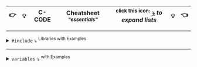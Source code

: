 <!-------------------------------------------------------- CHEAT SHEET -------------------------------------------------------->


|👉|💡| C-CODE | **Cheatsheet** *<sup>"essentials"</sub>* | <sup>**click this icon:</sup> [⤵](https://github.com/IxI-Enki/IxI-Enki/blob/main/.dev/documents/%5BC%5D%20Cheat%20Sheet.md)** ***to expand lists*** |💡|👈|  
| :-: | :-: | :-: |:-: | :-------------:  |:-:|:-: |   

---

<details><summary> <code>#include</code> ⤵ <sup>Libraries with Examples</sup></summary>
   <!----------------------------------------------------------------------------------->
   <details><summary> <code>&lt;stdio.h&gt;</code> ⤵ <sup>Bibliothek stellt Funktionen für Ein- und Ausgabe (Input/Output) zur Verfügung</sup> </summary>
     
   ### **Input/Output:**  
   - `printf`: Formatierte Ausgabe auf die Konsole  
   - `scanf`: Formatierte Eingabe von der Konsole  
   - `getchar`: Ein Zeichen von der Konsole einlesen  
   - `putchar`: Ein Zeichen auf die Konsole ausgeben  
   - `puts`: Eine Zeichenkette gefolgt von einem Zeilenumbruch ausgeben  
   - ❗ `gets` <sub>(**veraltet und unsicher**)</sub> <s> Eine Zeichenkette von der Konsole einlesen</s>  
   - `fgets`: Eine Zeichenkette von der Konsole einlesen (**sicherer als gets**)  

   ### **Dateioperationen:**   
   - `fopen`: Eine Datei öffnen  
   - `fclose`: Eine Datei schließen  
   - `fprintf`: Formatierte Ausgabe in eine Datei  
   - `fscanf`: Formatierte Eingabe von einer Datei  
   - `fgetc`: Ein Zeichen aus einer Datei lesen  
   - `fputc`: Ein Zeichen in eine Datei schreiben  
   - `fgets`: Eine Zeichenkette aus einer Datei lesen  
   - `fputs`: Eine Zeichenkette in eine Datei schreiben  

   ### **Datei-Positionierung:**  
   - `fseek`: Die Position in einer Datei setzen  
   - `ftell`: Die aktuelle Position in einer Datei abrufen  
   - `rewind`: Die Position in eine Datei auf den Anfang setzen  

   ### **Eingabe/Ausgabe mit Zeichenketten:**  
   - `sprintf`: Formatierte Ausgabe in eine Zeichenkette  
   - `sscanf`: Formatierte Eingabe von einer Zeichenkette  

   ### **Fehlerbehandlung:**  
   - `perror`: Eine Fehlermeldung ausgeben, basierend auf der zuletzt aufgetretenen Fehlermeldung  
   - `feof`: Überprüfen, ob das Ende einer Datei erreicht wurde  
   - `ferror`: Überprüfen, ob ein Fehler beim Lesen/Schreiben aufgetreten ist  

   ### **Flushing:**  
   - `fflush`: Buffer für eine Datei leeren  

   ### **Standard-Datei-Zeiger:**  
   - `stdin`: Standard-Eingabe (*Tastatur*)  
   - `stdout`: Standard-Ausgabe (*Bildschirm*)  
   - `stderr`: Standard-Fehlerausgabe (*Bildschirm*)  

   ❗*Dies ist ***keine*** vollständige Liste*  

   </details>
   
   <sub><sup>
   ---
   </sup></sub>
   <!----------------------------------------------------------------------------------->
   <details><summary> <code>&lt;string.h&gt;</code> ⤵ <sup> zur string-Bearbeitung:</sup> </summary>

   ### **Zeichenkettenmanipulation:**  
   - `strcpy`: Kopiert eine Zeichenkette  
   - `strncpy`: Kopiert eine bestimmte Anzahl von Zeichen einer Zeichenkette  
   - `strcat`: Hängt eine Zeichenkette an eine andere an  
   - `strncat`: Hängt eine bestimmte Anzahl von Zeichen einer Zeichenkette an eine andere an  
   - `strcmp`: Vergleicht zwei Zeichenketten  
   - `strncmp`: Vergleicht eine bestimmte Anzahl von Zeichen zweier Zeichenketten  
   - `strlen`: Gibt die Länge einer Zeichenkette zurück  

   ### **Zeichenkettenmanipulation (***ohne Nullzeichen***):**  
   - `strchr`: Sucht das erste Auftreten eines Zeichens in einer Zeichenkette  
   - `strrchr`: Sucht das letzte Auftreten eines Zeichens in einer Zeichenkette  
   - `strstr`: Sucht das erste Vorkommen einer Teilzeichenkette in einer Zeichenkette  
   - `strpbrk`: Sucht das erste Auftreten eines Zeichens aus einer Zeichenkette von Zeichen  
   - `strspn`: Gibt die Länge des Anfangs einer Zeichenkette zurück, die nur aus bestimmten Zeichen besteht  
   - `strcspn`: Gibt die Länge des Anfangs einer Zeichenkette zurück, die keine bestimmten Zeichen enthält  

   ### **Speichermanipulation:**  
   - `memcpy`: Kopiert einen Speicherbereich  
   - `memmove`: Kopiert einen Speicherbereich, auch wenn sich die Quelle und das Ziel überschneiden  
   - `memcmp`: Vergleicht zwei Speicherbereiche  
   - `memset`: Setzt einen Speicherbereich auf einen bestimmten Wert  

   ### **Zeichenkettenbearbeitung:**  
   - `strtok`: Teilt eine Zeichenkette in Token auf  

   ### **Zeilenumbrüche und Leerzeichen:**  
   - `isspace`: Überprüft, ob ein Zeichen ein Leerzeichen ist  
   - `isdigit`: Überprüft, ob ein Zeichen eine Ziffer ist  
   - `isalpha`: Überprüft, ob ein Zeichen ein Buchstabe ist  
   - `isalnum`: Überprüft, ob ein Zeichen eine Ziffer oder ein Buchstabe ist  

   ### **Konvertierung:**  
   - `atoi`: Konvertiert eine Zeichenkette in eine ganze Zahl  
   - `atol`: Konvertiert eine Zeichenkette in eine lange ganze Zahl  
   - `atof`: Konvertiert eine Zeichenkette in eine Gleitkommazahl  

   ❗*Verwende wenn möglich ***Safe-Strings-Bibliotheken*** ( `strncpy_s`, `strcpy_s`, `sprintf_s` **ETC**..) für sicherere Operationen*
   
   </details>
   
   <sub><sup>
   ---
   </sup></sub>
   <!----------------------------------------------------------------------------------->
   <details><summary> <code>&lt;stdlib.h&gt;</code> ⤵ <sup> allgemeine Operationen - Speicherverwaltung & systembezogenen Funktionen:</sup> </summary>

   ### **Speicherallokation und -freigabe:**  
   - `malloc`: Allokiert dynamischen Speicher  
   - `calloc`: Allokiert dynamischen Speicher und initialisiert alle Bytes auf 0  
   - `realloc`: Ändert die Größe eines zuvor mit `malloc` oder `calloc` allokierten Speicherblocks  
   - `free`: Gibt den durch `malloc`, `calloc` oder `realloc` allokierten Speicher frei  

   ### **Zufallszahlen:**  
   - `rand`: Generiert eine Pseudozufallszahl  
   - `srand`: Setzt den Startwert für den Zufallszahlengenerator  

   ### **Konvertierung von Zeichenketten zu Zahlen:**  
   - `atoi`: Konvertiert eine Zeichenkette in eine ganze Zahl (**integer**)  
   - `atol`: Konvertiert eine Zeichenkette in eine lange ganze Zahl (**long**)  
   - `atof`: Konvertiert eine Zeichenkette in eine Gleitkommazahl (**float**)  

   ### **Pseudozufallszahlengeneratoren:**  
   - `rand`: Generiert eine Pseudozufallszahl  
   - `srand`: Setzt den Startwert für den Zufallszahlengenerator  

   ### **Umgebungsvariablen:**  
   - `getenv`: Ruft den Wert einer Umgebungsvariable ab  

   ### **Prozesssteuerung:**  
   - `system`: Führt ein Systemkommando aus   

   ### **Exit-Funktion:**  
   - `exit`: Beendet das Programm  

   ### **Dynamische Speicherreservierung:**  
   - `abort`: Beendet das Programm unmittelbar mit einem Aufruf von `SIGABRT`  
   - `atexit`: Registriert Funktionen, die bei Programmbeendigung aufgerufen werden sollen  
   - `exit`: Beendet das Programm  
   - `getenv`: Ruft den Wert einer Umgebungsvariable ab  
   - `system`: Führt ein Systemkommando aus  

   ❗*Unsachgemäße Verwendung **kann zu Speicherlecks** oder anderen **schwerwiegenden Problemen** führen*  
   
   </details>
   
   <sub><sup>
   ---
   </sup></sub>
   <!----------------------------------------------------------------------------------->
   <details><summary> <code>&lt;math.h&gt;</code> ⤵ <sup> mathematischen Funktionen:</sup> </summary>

   ### Trigonometrische Funktionen:  
   - `sin(x)`: Sinus von `x`  
   - `cos(x)`: Cosinus von `x`  
   - `tan(x)`: Tangens von `x`  
   - `asin(x)`: Arkussinus von `x`  
   - `acos(x)`: Arkuscosinus von `x`  
   - `atan(x)`: Arkustangens von `x`  

   ### Hyperbolische Funktionen:  
   - `sinh(x)`: Hyperbelsinus von `x`  
   - `cosh(x)`: Hyperbelcosinus von `x`  
   - `tanh(x)`: Hyperbeltangens von `x`  

   ### Exponential & Logarithmusfunktionen:  
   - `exp(x)`: e<sup>`x`</sup>  
   - `log(x)`: ln(`x`)  
   - `log10(x)`: log<sub>10</sub>(`x`)  

   ### Potenzfunktionen:  
   - `pow(x, y)`: `x`<sup>`y`</sup>  
   - `sqrt(x)`: √(`x`)  

   ### Runden & Betrag:  
   - `ceil(x)`: Rundet `x` auf die nächstgrößere Ganzzahl  
   - `floor(x)`: Rundet `x` auf die nächstkleinere Ganzzahl  
   - `fabs(x)`: Gibt den absoluten Wert von `x` zurück  

   ### Weitere Funktionen:  
   - `fmod(x, y)`: Berechnet den Rest der Division von `x` durch `y`  
   - `hypot(x, y)`: Berechnet die Hypotenuse eines rechtwinkligen Dreiecks mit den Seitenlängen `x` und `y`  
   - `round(x)`: Rundet `x` auf die nächste Ganzzahl  

   ❗*trigonometrische Funktionen verwenden Radianten*  
     **🧮 umwandeln mit: `deg2rad` & `rad2deg`**  
   
   </details>
   
   <sub><sup>
   ---
   </sup></sub>
   <!----------------------------------------------------------------------------------->
   <details><summary> <code>&lt;ctype.h&gt;</code> ⤵ <sup> Charakter handling:</sup> </summary>



<!--close--->   
   </details>
</details>
<!--end-->
<!--                        
//¯¯¯¯¯¯¯¯¯¯¯¯¯¯¯¯¯¯¯¯¯¯¯¯¯¯¯¯¯¯¯¯¯¯¯¯¯¯¯¯¯¯¯¯¯¯¯¯¯¯¯¯¯¯¯¯¯¯¯¯¯¯¯¯¯¯¯¯¯¯¯¯¯¯¯¯¯¯¯¯¯¯¯¯¯¯¯¯¯¯¯¯¯¯¯//  
#include <string.h>          //  String manipulation functions  
                             //  ->                 
//¯¯¯¯¯¯¯¯¯¯¯¯¯¯¯¯¯¯¯¯¯¯¯¯¯¯¯¯¯¯¯¯¯¯¯¯¯¯¯¯¯¯¯¯¯¯¯¯¯¯¯¯¯¯¯¯¯¯¯¯¯¯¯¯¯¯¯¯¯¯¯¯¯¯¯¯¯¯¯¯¯¯¯¯¯¯¯¯¯¯¯¯¯¯¯//  
#include <stdlib.h>          //  Standard Library functions:  
                             //  ->             malloc, free, rand, srand, exit,...  
//¯¯¯¯¯¯¯¯¯¯¯¯¯¯¯¯¯¯¯¯¯¯¯¯¯¯¯¯¯¯¯¯¯¯¯¯¯¯¯¯¯¯¯¯¯¯¯¯¯¯¯¯¯¯¯¯¯¯¯¯¯¯¯¯¯¯¯¯¯¯¯¯¯¯¯¯¯¯¯¯¯¯¯¯¯¯¯¯¯¯¯¯¯¯¯//  
#include <math.h&gt;            //  Mathematical functions:  
                             //  ->             sqrt, pow, sin, cos, tan,...  
//¯¯¯¯¯¯¯¯¯¯¯¯¯¯¯¯¯¯¯¯¯¯¯¯¯¯¯¯¯¯¯¯¯¯¯¯¯¯¯¯¯¯¯¯¯¯¯¯¯¯¯¯¯¯¯¯¯¯¯¯¯¯¯¯¯¯¯¯¯¯¯¯¯¯¯¯¯¯¯¯¯¯¯¯¯¯¯¯¯¯¯¯¯¯¯//  
#include <ctype.h>           //  Character handling functions:  
                             //  ->             isalpha, isdigit, tolower, toupper,...  
//¯¯¯¯¯¯¯¯¯¯¯¯¯¯¯¯¯¯¯¯¯¯¯¯¯¯¯¯¯¯¯¯¯¯¯¯¯¯¯¯¯¯¯¯¯¯¯¯¯¯¯¯¯¯¯¯¯¯¯¯¯¯¯¯¯¯¯¯¯¯¯¯¯¯¯¯¯¯¯¯¯¯¯¯¯¯¯¯¯¯¯¯¯¯¯//  
#include <stdbool.h>         //  Boolean type and values:  
                             //  ->             true, false  
//¯¯¯¯¯¯¯¯¯¯¯¯¯¯¯¯¯¯¯¯¯¯¯¯¯¯¯¯¯¯¯¯¯¯¯¯¯¯¯¯¯¯¯¯¯¯¯¯¯¯¯¯¯¯¯¯¯¯¯¯¯¯¯¯¯¯¯¯¯¯¯¯¯¯¯¯¯¯¯¯¯¯¯¯¯¯¯¯¯¯¯¯¯¯¯//  
#include <stdint.h>          //  Standard integer types:  
                             //  ->             int8_t, uint16_t, int32_t,...  
//¯¯¯¯¯¯¯¯¯¯¯¯¯¯¯¯¯¯¯¯¯¯¯¯¯¯¯¯¯¯¯¯¯¯¯¯¯¯¯¯¯¯¯¯¯¯¯¯¯¯¯¯¯¯¯¯¯¯¯¯¯¯¯¯¯¯¯¯¯¯¯¯¯¯¯¯¯¯¯¯¯¯¯¯¯¯¯¯¯¯¯¯¯¯¯//  
#include <limits.h>          //  Implementation-defined constants:  
                             //  ->             INT_MAX, INT_MIN,...  
//¯¯¯¯¯¯¯¯¯¯¯¯¯¯¯¯¯¯¯¯¯¯¯¯¯¯¯¯¯¯¯¯¯¯¯¯¯¯¯¯¯¯¯¯¯¯¯¯¯¯¯¯¯¯¯¯¯¯¯¯¯¯¯¯¯¯¯¯¯¯¯¯¯¯¯¯¯¯¯¯¯¯¯¯¯¯¯¯¯¯¯¯¯¯¯//  
#include <float.h>           //  Implementation-defined constants for floating-point types:  
                             //  ->             FLT_MAX, FLT_MIN,...  
//¯¯¯¯¯¯¯¯¯¯¯¯¯¯¯¯¯¯¯¯¯¯¯¯¯¯¯¯¯¯¯¯¯¯¯¯¯¯¯¯¯¯¯¯¯¯¯¯¯¯¯¯¯¯¯¯¯¯¯¯¯¯¯¯¯¯¯¯¯¯¯¯¯¯¯¯¯¯¯¯¯¯¯¯¯¯¯¯¯¯¯¯¯¯¯//  
#include <assert.h>          //  Diagnostics:  
                             //  ->             assert  
//¯¯¯¯¯¯¯¯¯¯¯¯¯¯¯¯¯¯¯¯¯¯¯¯¯¯¯¯¯¯¯¯¯¯¯¯¯¯¯¯¯¯¯¯¯¯¯¯¯¯¯¯¯¯¯¯¯¯¯¯¯¯¯¯¯¯¯¯¯¯¯¯¯¯¯¯¯¯¯¯¯¯¯¯¯¯¯¯¯¯¯¯¯¯¯//  
#include <errno.h>           //  Error reporting:  
                             //  ->             errno  
//¯¯¯¯¯¯¯¯¯¯¯¯¯¯¯¯¯¯¯¯¯¯¯¯¯¯¯¯¯¯¯¯¯¯¯¯¯¯¯¯¯¯¯¯¯¯¯¯¯¯¯¯¯¯¯¯¯¯¯¯¯¯¯¯¯¯¯¯¯¯¯¯¯¯¯¯¯¯¯¯¯¯¯¯¯¯¯¯¯¯¯¯¯¯¯//  
#include <time.h>            //  Time and date functions:   
                             //  ->             time, localtime, strftime,...  
//¯¯¯¯¯¯¯¯¯¯¯¯¯¯¯¯¯¯¯¯¯¯¯¯¯¯¯¯¯¯¯¯¯¯¯¯¯¯¯¯¯¯¯¯¯¯¯¯¯¯¯¯¯¯¯¯¯¯¯¯¯¯¯¯¯¯¯¯¯¯¯¯¯¯¯¯¯¯¯¯¯¯¯¯¯¯¯¯¯¯¯¯¯¯¯//  
#include <stdarg.h>          //  Variable arguments:  
                             //  ->             va_start, va_arg, va_end,...  
//¯¯¯¯¯¯¯¯¯¯¯¯¯¯¯¯¯¯¯¯¯¯¯¯¯¯¯¯¯¯¯¯¯¯¯¯¯¯¯¯¯¯¯¯¯¯¯¯¯¯¯¯¯¯¯¯¯¯¯¯¯¯¯¯¯¯¯¯¯¯¯¯¯¯¯¯¯¯¯¯¯¯¯¯¯¯¯¯¯¯¯¯¯¯¯//  
#include <stddef.h>          //  Standard definitions:  
                             //  ->             NULL  
//¯¯¯¯¯¯¯¯¯¯¯¯¯¯¯¯¯¯¯¯¯¯¯¯¯¯¯¯¯¯¯¯¯¯¯¯¯¯¯¯¯¯¯¯¯¯¯¯¯¯¯¯¯¯¯¯¯¯¯¯¯¯¯¯¯¯¯¯¯¯¯¯¯¯¯¯¯¯¯¯¯¯¯¯¯¯¯¯¯¯¯¯¯¯¯//  
#include <signal.h>          //  Signal handling:  
                             //  ->             signal  
//¯¯¯¯¯¯¯¯¯¯¯¯¯¯¯¯¯¯¯¯¯¯¯¯¯¯¯¯¯¯¯¯¯¯¯¯¯¯¯¯¯¯¯¯¯¯¯¯¯¯¯¯¯¯¯¯¯¯¯¯¯¯¯¯¯¯¯¯¯¯¯¯¯¯¯¯¯¯¯¯¯¯¯¯¯¯¯¯¯¯¯¯¯¯¯//  
#include <setjmp.h>          //  Non-local jumps:  
                             //  ->             setjmp, longjmp  
//¯¯¯¯¯¯¯¯¯¯¯¯¯¯¯¯¯¯¯¯¯¯¯¯¯¯¯¯¯¯¯¯¯¯¯¯¯¯¯¯¯¯¯¯¯¯¯¯¯¯¯¯¯¯¯¯¯¯¯¯¯¯¯¯¯¯¯¯¯¯¯¯¯¯¯¯¯¯¯¯¯¯¯¯¯¯¯¯¯¯¯¯¯¯¯//  
#include <locale.h>          //  Localization:  
                             //  ->             setlocale  
//¯¯¯¯¯¯¯¯¯¯¯¯¯¯¯¯¯¯¯¯¯¯¯¯¯¯¯¯¯¯¯¯¯¯¯¯¯¯¯¯¯¯¯¯¯¯¯¯¯¯¯¯¯¯¯¯¯¯¯¯¯¯¯¯¯¯¯¯¯¯¯¯¯¯¯¯¯¯¯¯¯¯¯¯¯¯¯¯¯¯¯¯¯¯¯//  
#include <wchar.h>           //  Wide character functions:  
                             //  ->             wprintf, wscanf, wcslen,...  
//¯¯¯¯¯¯¯¯¯¯¯¯¯¯¯¯¯¯¯¯¯¯¯¯¯¯¯¯¯¯¯¯¯¯¯¯¯¯¯¯¯¯¯¯¯¯¯¯¯¯¯¯¯¯¯¯¯¯¯¯¯¯¯¯¯¯¯¯¯¯¯¯¯¯¯¯¯¯¯¯¯¯¯¯¯¯¯¯¯¯¯¯¯¯¯//  
#include <wctype.h>          //  Wide character classification and mapping functions:  
                             //  ->             iswalpha, towlower, towupper,...  
//¯¯¯¯¯¯¯¯¯¯¯¯¯¯¯¯¯¯¯¯¯¯¯¯¯¯¯¯¯¯¯¯¯¯¯¯¯¯¯¯¯¯¯¯¯¯¯¯¯¯¯¯¯¯¯¯¯¯¯¯¯¯¯¯¯¯¯¯¯¯¯¯¯¯¯¯¯¯¯¯¯¯¯¯¯¯¯¯¯¯¯¯¯¯¯//  
#include <fenv.h>            //  Floating-point environment:  
                             //  ->             feclearexcept, fegetround, feraiseexcept,...  
//¯¯¯¯¯¯¯¯¯¯¯¯¯¯¯¯¯¯¯¯¯¯¯¯¯¯¯¯¯¯¯¯¯¯¯¯¯¯¯¯¯¯¯¯¯¯¯¯¯¯¯¯¯¯¯¯¯¯¯¯¯¯¯¯¯¯¯¯¯¯¯¯¯¯¯¯¯¯¯¯¯¯¯¯¯¯¯¯¯¯¯¯¯¯¯//  
#include <inttypes.h>        //  Format conversion of integer types:  
                             //  ->             PRId32, PRIu64, SCNd16, SCNu8,...  
//¯¯¯¯¯¯¯¯¯¯¯¯¯¯¯¯¯¯¯¯¯¯¯¯¯¯¯¯¯¯¯¯¯¯¯¯¯¯¯¯¯¯¯¯¯¯¯¯¯¯¯¯¯¯¯¯¯¯¯¯¯¯¯¯¯¯¯¯¯¯¯¯¯¯¯¯¯¯¯¯¯¯¯¯¯¯¯¯¯¯¯¯¯¯¯//  
#include <iso646.h>          //  Alternative operator spellings:  
                             //  ->             and, or, not,...  
//¯¯¯¯¯¯¯¯¯¯¯¯¯¯¯¯¯¯¯¯¯¯¯¯¯¯¯¯¯¯¯¯¯¯¯¯¯¯¯¯¯¯¯¯¯¯¯¯¯¯¯¯¯¯¯¯¯¯¯¯¯¯¯¯¯¯¯¯¯¯¯¯¯¯¯¯¯¯¯¯¯¯¯¯¯¯¯¯¯¯¯¯¯¯¯//  
#include <stdalign.h>        //  Alignments:  
                             //  ->             alignas, alignof  
//¯¯¯¯¯¯¯¯¯¯¯¯¯¯¯¯¯¯¯¯¯¯¯¯¯¯¯¯¯¯¯¯¯¯¯¯¯¯¯¯¯¯¯¯¯¯¯¯¯¯¯¯¯¯¯¯¯¯¯¯¯¯¯¯¯¯¯¯¯¯¯¯¯¯¯¯¯¯¯¯¯¯¯¯¯¯¯¯¯¯¯¯¯¯¯//  
#include <stdatomic.h>       //  Atomic types:  
                             //  ->        atomic_flag, atomic_init, atomic_load, atomic_store,...  
//¯¯¯¯¯¯¯¯¯¯¯¯¯¯¯¯¯¯¯¯¯¯¯¯¯¯¯¯¯¯¯¯¯¯¯¯¯¯¯¯¯¯¯¯¯¯¯¯¯¯¯¯¯¯¯¯¯¯¯¯¯¯¯¯¯¯¯¯¯¯¯¯¯¯¯¯¯¯¯¯¯¯¯¯¯¯¯¯¯¯¯¯¯¯¯//  
#include <stdnoreturn.h>     //  No return function declaration:  
                             //  ->             noreturn  
//¯¯¯¯¯¯¯¯¯¯¯¯¯¯¯¯¯¯¯¯¯¯¯¯¯¯¯¯¯¯¯¯¯¯¯¯¯¯¯¯¯¯¯¯¯¯¯¯¯¯¯¯¯¯¯¯¯¯¯¯¯¯¯¯¯¯¯¯¯¯¯¯¯¯¯¯¯¯¯¯¯¯¯¯¯¯¯¯¯¯¯¯¯¯¯//  
#include <uchar.h>           //  UTF-16 and UTF-32 character utilities:  
                             //  ->             char16_t, char32_t, u16string, u32string,...  
//¯¯¯¯¯¯¯¯¯¯¯¯¯¯¯¯¯¯¯¯¯¯¯¯¯¯¯¯¯¯¯¯¯¯¯¯¯¯¯¯¯¯¯¯¯¯¯¯¯¯¯¯¯¯¯¯¯¯¯¯¯¯¯¯¯¯¯¯¯¯¯¯¯¯¯¯¯¯¯¯¯¯¯¯¯¯¯¯¯¯¯¯¯¯¯//  
#include <tgmath.h>          //  Type-generic math:  
                             //  ->             cabs, carg, cimag, creal,...  
//¯¯¯¯¯¯¯¯¯¯¯¯¯¯¯¯¯¯¯¯¯¯¯¯¯¯¯¯¯¯¯¯¯¯¯¯¯¯¯¯¯¯¯¯¯¯¯¯¯¯¯¯¯¯¯¯¯¯¯¯¯¯¯¯¯¯¯¯¯¯¯¯¯¯¯¯¯¯¯¯¯¯¯¯¯¯¯¯¯¯¯¯¯¯¯//  
#include <complex.h>         //  Complex arithmetic:  
                             //  ->             cabs, carg, cimag, creal, cexp, clog, cpow,...  
//¯¯¯¯¯¯¯¯¯¯¯¯¯¯¯¯¯¯¯¯¯¯¯¯¯¯¯¯¯¯¯¯¯¯¯¯¯¯¯¯¯¯¯¯¯¯¯¯¯¯¯¯¯¯¯¯¯¯¯¯¯¯¯¯¯¯¯¯¯¯¯¯¯¯¯¯¯¯¯¯¯¯¯¯¯¯¯¯¯¯¯¯¯¯¯//  
  -->
</details>


  ---

<details>
  <summary> <code>variables</code> ⤵ <sup>with Examples</sup> </summary>
    
- Ganzzahlige Typen  
    - `int integerVariable = 42;`  
      >  4-Byte-Ganzzahl (-2,147,483,648 bis 2,147,483,647)  
    - `short shortVariable = 10;`  
      >  2-Byte-Ganzzahl (-32,768 bis 32,767)  
    - `long longVariable = 1234567890;`  
      >  Mindestens 4-Byte-Ganzzahl (-2,147,483,648 bis 2,147,483,647)  
    - `long long longLongVariable = 1234567890123456789LL;`  
      >  Mindestens 8-Byte-Ganzzahl (-9,223,372,036,854,775,808 bis 9,223,372,036,854,775,807)  

- Gleitkommazahlen  
    - `float floatVariable = 3.14f;`  
      >  4-Byte-Gleitkommazahl (1.2E-38 bis 3.4E+38 mit sechs Dezimalstellen Genauigkeit)  
    - `double doubleVariable = 3.14159265359;`  
      >  8-Byte-Gleitkommazahl (2.3E-308 bis 1.7E+308 mit 15 Dezimalstellen Genauigkeit)  

- Zeichen  
    - `char charVariable = 'A';`  
      > Einzelnes Zeichen (im Allgemeinen -128 bis 127 oder 0 bis 255, je nach Vorzeichen)  

- Vorzeichenlose Ganzzahlen  
    - `unsigned int unsignedIntVariable = 100;`  
      >  Vorzeichenlose 4-Byte-Ganzzahl (0 bis 4,294,967,295)  
    - `unsigned short unsignedShortVariable = 200;`  
      >  Vorzeichenlose 2-Byte-Ganzzahl (0 bis 65,535)  
    - `unsigned long unsignedLongVariable = 300;`  
      >  Mindestens 4-Byte vorzeichenlose Ganzzahl (0 bis 4,294,967,295)  
    - `unsigned long long unsignedLongLongVariable = 400;`   
      >  Mindestens 8-Byte vorzeichenlose Ganzzahl (0 bis 18,446,744,073,709,551,615)  

- Boolescher Typ  
    - `_Bool boolVariable = 1;`   
      >  Wahr (true) oder falsch (false)  

- Void-Typ (wird oft für Funktionen ohne Rückgabewert verwendet)  
    - `void voidPointer;`  
  
</details>


<!--  

<sub><sup>
---
</sup></sub>

